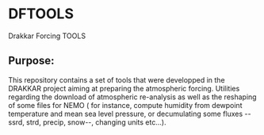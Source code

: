# DFTOOLS
Drakkar Forcing TOOLS
## Purpose:
This repository contains a set of tools that were developped in the DRAKKAR project aiming at preparing the atmospheric forcing. Utilities regarding the download of atmospheric re-analysis as well as the reshaping of some files for NEMO ( for instance, compute humidity from dewpoint temperature and mean sea level pressure, or decumulating some fluxes --ssrd, strd, precip, snow--, changing units etc...). 
